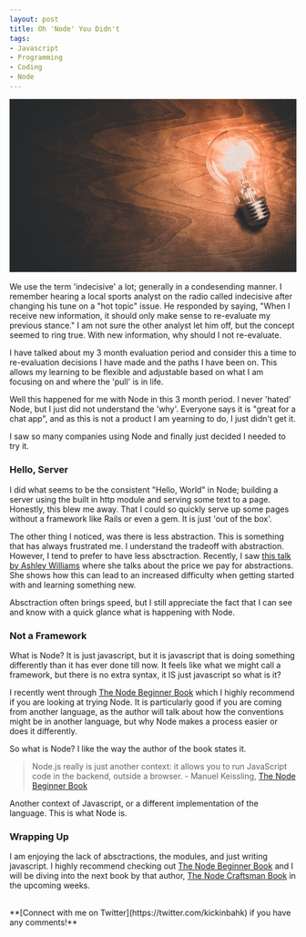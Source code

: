 ```yaml
---
layout: post
title: Oh 'Node' You Didn't
tags:
- Javascript
- Programming
- Coding
- Node
---
```


![Lightbulb on wood table](/assets/images/oh-node-you-didnt.jpeg)

We use the term 'indecisive' a lot; generally in a condesending manner. I remember hearing a local sports analyst on the radio called indecisive after changing his tune on a "hot topic" issue. He responded by saying, "When I receive new information, it should only make sense to re-evaluate my previous stance." I am not sure the other analyst let him off, but the concept seemed to ring true. With new information, why should I not re-evaluate.

I have talked about my 3 month evaluation period and consider this a time to re-evaluation decisions I have made and the paths I have been on. This allows my learning to be flexible and adjustable based on what I am focusing on and where the 'pull' is in life.

Well this happened for me with Node in this 3 month period. I never 'hated' Node, but I just did not understand the 'why'. Everyone says it is "great for a chat app", and as this is not a product I am yearning to do, I just didn't get it.

I saw so many companies using Node and finally just decided I needed to try it.

### Hello, Server

I did what seems to be the consistent "Hello, World" in Node; building a server using the built in http module and serving some text to a page. Honestly, this blew me away. That I could so quickly serve up some pages without a framework like Rails or even a gem. It is just 'out of the box'.

The other thing I noticed, was there is less abstraction. This is something that has always frustrated me. I understand the tradeoff with abstraction. However, I tend to prefer to have less absctraction. Recently, I saw [this talk by Ashley Williams](https://www.youtube.com/watch?v=DN4yLZB1vUQ) where she talks about the price we pay for abstractions. She shows how this can lead to an increased difficulty when getting started with and learning something new.

Absctraction often brings speed, but I still appreciate the fact that I can see and know with a quick glance what is happening with Node.

### Not a Framework

What is Node? It is just javascript, but it is javascript that is doing something differently than it has ever done till now. It feels like what we might call a framework, but there is no extra syntax, it IS just javascript so what is it?

I recently went through [The Node Beginner Book](https://leanpub.com/nodebeginner) which I highly recommend if you are looking at trying Node. It is particularly good if you are coming from another language, as the author will talk about how the conventions might be in another language, but why Node makes a process easier or does it differently.

So what is Node? I like the way the author of the book states it.

>Node.js really is just another context: it allows you to run JavaScript code in the backend, outside a browser.
> \- Manuel Keissling, [The Node Beginner Book](https://leanpub.com/nodebeginner)

Another context of Javascript, or a different implementation of the language. This is what Node is.

### Wrapping Up

I am enjoying the lack of absctractions, the modules, and just writing javascript. I highly recommend checking out [The Node Beginner Book](https://leanpub.com/nodebeginner) and I will be diving into the next book by that author, [The Node Craftsman Book](https://leanpub.com/nodecraftsman) in the upcoming weeks.

<br>
**[Connect with me on Twitter](https://twitter.com/kickinbahk) if you have any comments!**


